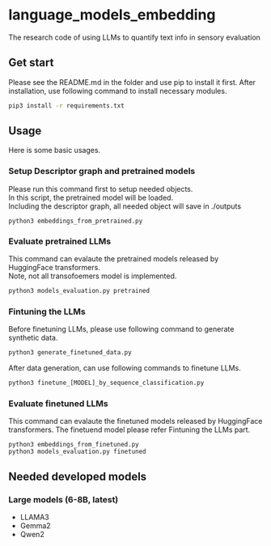 # language_models_embedding
The research code of using LLMs to quantify text info in sensory evaluation

## Get start

Please see the README.md in the folder and use pip to install it first.
After installation, use following command to install necessary modules.  

```bash
pip3 install -r requirements.txt
```

## Usage

Here is some basic usages.

### Setup Descriptor graph and pretrained models

Please run this command first to setup needed objects.  
In this script, the pretrained model will be loaded.  
Including the descriptor graph, all needed object will save in ./outputs

```python3
python3 embeddings_from_pretrained.py 
```

### Evaluate pretrained LLMs

This command can evalaute the pretrained models released by HuggingFace transformers.  
Note, not all transofoemers model is implemented.  

```python
python3 models_evaluation.py pretrained
```

### Fintuning the LLMs

Before finetuning LLMs, please use following command to generate synthetic data.  

```python
python3 generate_finetuned_data.py
```

After data generation, can use following commands to finetune LLMs.  

```python
python3 finetune_[MODEL]_by_sequence_classification.py 
```

### Evaluate finetuned LLMs

This command can evalaute the finetuned models released by HuggingFace transformers.
The finetuend model please refer Fintuning the LLMs part.  

```python3
python3 embeddings_from_finetuned.py 
python3 models_evaluation.py finetuned 
```

## Needed developed models

### Large models (6-8B, latest)

- LLAMA3
- Gemma2
- Qwen2


